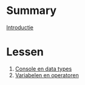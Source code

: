 # Summary

[Introductie](README.md)

# Lessen

1. [Console en data types](lesson/l1-console-en-data-types.md)
2. [Variabelen en operatoren](lesson/l2-variabelen-en-operatoren.md)
